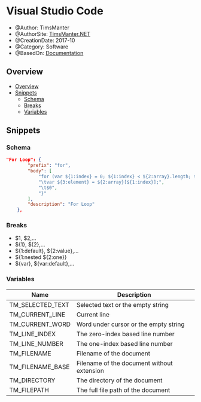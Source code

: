 # Visual Studio Code

* @Author: TimsManter
* @AuthorSite: [TimsManter.NET](http://timsmanter.net/)
* @CreationDate: 2017-10
* @Category: Software
* @BasedOn: [Documentation][basedon]

[basedon]: https://code.visualstudio.com/docs/editor/userdefinedsnippets

## Overview
<!-- TOC -->

- [Overview](#overview)
- [Snippets](#snippets)
  - [Schema](#schema)
  - [Breaks](#breaks)
  - [Variables](#variables)

<!-- /TOC -->

## Snippets

### Schema
```json
"For Loop": {
        "prefix": "for",
        "body": [
            "for (var ${1:index} = 0; ${1:index} < ${2:array}.length; ${1:index}++) {",
            "\tvar ${3:element} = ${2:array}[${1:index}];",
            "\t$0",
            "}"
        ],
        "description": "For Loop"
    },
```

### Breaks
- $1, $2,...
- ${1}, ${2},...
- ${1:default}, ${2:value},...
- ${1:nested ${2:one}}
- ${var}, ${var:default},...

### Variables
Name | Description
--- | ---
TM_SELECTED_TEXT | Selected text or the empty string
TM_CURRENT_LINE  | Current line
TM_CURRENT_WORD  | Word under cursor or the empty string
TM_LINE_INDEX    | The zero-index based line number
TM_LINE_NUMBER   | The one-index based line number
TM_FILENAME      | Filename of the document
TM_FILENAME_BASE | Filename of the document without extension
TM_DIRECTORY     | The directory of the document
TM_FILEPATH      | The full file path of the document